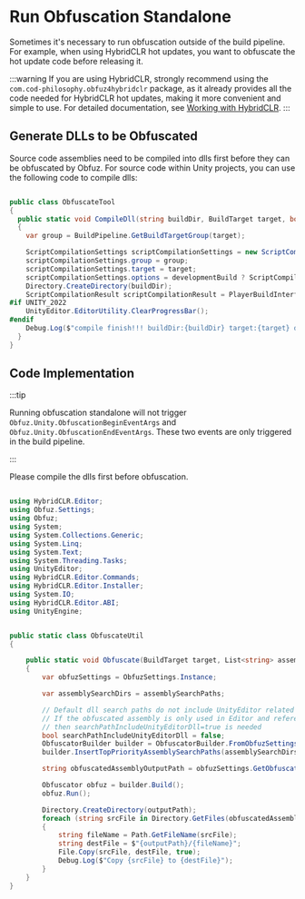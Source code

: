 # Run Obfuscation Standalone

Sometimes it's necessary to run obfuscation outside of the build pipeline. For example, when using HybridCLR hot updates, you want to obfuscate the hot update code before releasing it.

:::warning
If you are using HybridCLR, strongly recommend using the `com.cod-philosophy.obfuz4hybridclr` package, as it already provides all the code needed for HybridCLR hot updates, making it more convenient and simple to use.
For detailed documentation, see [Working with HybridCLR](./hybridclr/work-with-hybridclr).
:::

## Generate DLLs to be Obfuscated

Source code assemblies need to be compiled into dlls first before they can be obfuscated by Obfuz. For source code within Unity projects, you can use the following code to compile dlls:

```csharp

public class ObfuscateTool
{
  public static void CompileDll(string buildDir, BuildTarget target, bool developmentBuild)
  {
    var group = BuildPipeline.GetBuildTargetGroup(target);

    ScriptCompilationSettings scriptCompilationSettings = new ScriptCompilationSettings();
    scriptCompilationSettings.group = group;
    scriptCompilationSettings.target = target;
    scriptCompilationSettings.options = developmentBuild ? ScriptCompilationOptions.DevelopmentBuild : ScriptCompilationOptions.None;
    Directory.CreateDirectory(buildDir);
    ScriptCompilationResult scriptCompilationResult = PlayerBuildInterface.CompilePlayerScripts(scriptCompilationSettings, buildDir);
#if UNITY_2022
    UnityEditor.EditorUtility.ClearProgressBar();
#endif
    Debug.Log($"compile finish!!! buildDir:{buildDir} target:{target} development:{developmentBuild}");
  }
}
```

## Code Implementation

:::tip

Running obfuscation standalone will not trigger `Obfuz.Unity.ObfuscationBeginEventArgs` and `Obfuz.Unity.ObfuscationEndEventArgs`. These two events are only triggered in the build pipeline.

:::

Please compile the dlls first before obfuscation.

```csharp

using HybridCLR.Editor;
using Obfuz.Settings;
using Obfuz;
using System;
using System.Collections.Generic;
using System.Linq;
using System.Text;
using System.Threading.Tasks;
using UnityEditor;
using HybridCLR.Editor.Commands;
using HybridCLR.Editor.Installer;
using System.IO;
using HybridCLR.Editor.ABI;
using UnityEngine;


public static class ObfuscateUtil
{

    public static void Obfuscate(BuildTarget target, List<string> assemblySearchPaths, string outputPath)
    {
        var obfuzSettings = ObfuzSettings.Instance;

        var assemblySearchDirs = assemblySearchPaths;

        // Default dll search paths do not include UnityEditor related assemblies.
        // If the obfuscated assembly is only used in Editor and references UnityEditor related assemblies,
        // then searchPathIncludeUnityEditorDll=true is needed
        bool searchPathIncludeUnityEditorDll = false;
        ObfuscatorBuilder builder = ObfuscatorBuilder.FromObfuzSettings(obfuzSettings, target, true, searchPathIncludeUnityEditorDll);
        builder.InsertTopPriorityAssemblySearchPaths(assemblySearchDirs);

        string obfuscatedAssemblyOutputPath = obfuzSettings.GetObfuscatedAssemblyOutputPath(target);

        Obfuscator obfuz = builder.Build();
        obfuz.Run();

        Directory.CreateDirectory(outputPath);
        foreach (string srcFile in Directory.GetFiles(obfuscatedAssemblyOutputPath, "*.dll"))
        {
            string fileName = Path.GetFileName(srcFile);
            string destFile = $"{outputPath}/{fileName}";
            File.Copy(srcFile, destFile, true);
            Debug.Log($"Copy {srcFile} to {destFile}");
        }
    }
}


```
